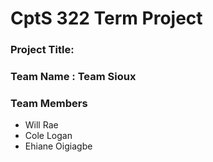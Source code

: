 # CptS 322 Term Project
### Project Title: 
### Team Name :  Team Sioux 
### Team Members 
* Will Rae
* Cole Logan
* Ehiane Oigiagbe